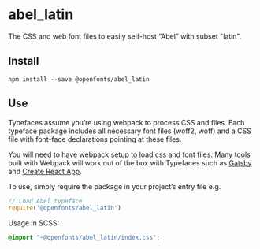 
# abel_latin

The CSS and web font files to easily self-host “Abel” with subset "latin".

## Install

`npm install --save @openfonts/abel_latin`

## Use

Typefaces assume you’re using webpack to process CSS and files. Each typeface
package includes all necessary font files (woff2, woff) and a CSS file with
font-face declarations pointing at these files.

You will need to have webpack setup to load css and font files. Many tools built
with Webpack will work out of the box with Typefaces such as [Gatsby](https://github.com/gatsbyjs/gatsby)
and [Create React App](https://github.com/facebookincubator/create-react-app).

To use, simply require the package in your project’s entry file e.g.

```javascript
// Load Abel typeface
require('@openfonts/abel_latin')
```

Usage in SCSS:
```scss
@import "~@openfonts/abel_latin/index.css";
```
